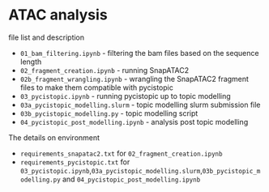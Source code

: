 # ATAC analysis

file list and description 


- `01_bam_filtering.ipynb` - filtering the bam files based on the sequence length <br>
- `02_fragment_creation.ipynb` - running SnapATAC2 <br>
- `02b_fragment_wrangling.ipynb` - wrangling the SnapATAC2 fragment files to make them compatible with pycistopic <br>
- `03_pycistopic.ipynb` - running pycistopic up to topic modelling  <br>
- `03a_pycistopic_modelling.slurm` - topic modelling slurm submission file <br>
- `03b_pycistopic_modelling.py` - topic modelling script <br>
- `04_pycistopic_post_modelling.ipynb` - analysis post topic modelling <br>


The details on environment
- `requirements_snapatac2.txt` for `02_fragment_creation.ipynb`
- `requirements_pycistopic.txt` for `03_pycistopic.ipynb`,`03a_pycistopic_modelling.slurm`,`03b_pycistopic_modelling.py` and `04_pycistopic_post_modelling.ipynb`
